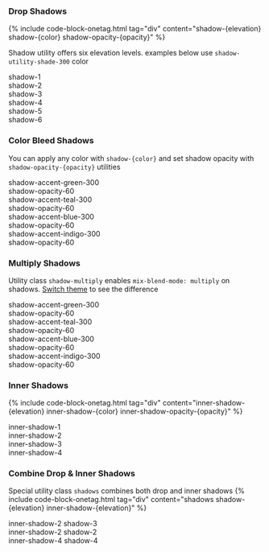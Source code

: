 ### Drop Shadows
{% include code-block-onetag.html tag="div" content="shadow-{elevation} shadow-{color} shadow-opacity-{opacity}" %}

Shadow utility offers six elevation levels. examples below use `shadow-utility-shade-300` color

<div class="flex flex-row flex-wrap flex-1 gap-md ">
    <div class="min-w-fit p-md bg-fill-base-100 shadow-1 shadow-utility-shade-300 rounded-md flex-1 items-center justify-center flex">
        <span class="font-mono color-text-base-500 rounded-sm px-xs2 py-minor-xs3 text-xs">shadow-1</span>
    </div>
    <div class="min-w-fit p-md bg-fill-base-100 shadow-2 shadow-utility-shade-300 rounded-md flex-1 items-center justify-center flex">
        <span class="font-mono color-text-base-500 rounded-sm px-xs2 py-minor-xs3 text-xs">shadow-2</span>
    </div>
    <div class="min-w-fit p-md bg-fill-base-100 shadow-3 shadow-utility-shade-300 rounded-md flex-1 items-center justify-center flex">
        <span class="font-mono color-text-base-500 rounded-sm px-xs2 py-minor-xs3 text-xs">shadow-3</span>
    </div>
    <div class="min-w-fit p-md bg-fill-base-100 shadow-4 shadow-utility-shade-300 rounded-md flex-1 items-center justify-center flex">
        <span class="font-mono color-text-base-500 rounded-sm px-xs2 py-minor-xs3 text-xs">shadow-4</span>
    </div>
    <div class="min-w-fit p-md bg-fill-base-100 shadow-5 shadow-utility-shade-300 rounded-md flex-1 items-center justify-center flex">
        <span class="font-mono color-text-base-500 rounded-sm px-xs2 py-minor-xs3 text-xs">shadow-5</span>
    </div>
    <div class="min-w-fit p-md bg-fill-base-100 shadow-6 shadow-utility-shade-300 rounded-md flex-1 items-center justify-center flex">
        <span class="font-mono color-text-base-500 rounded-sm px-xs2 py-minor-xs3 text-xs">shadow-6</span>
    </div>
</div>

### Color Bleed Shadows
You can apply any color with `shadow-{color}` and set shadow opacity with `shadow-opacity-{opacity}` utilities

<div class="flex flex-row flex-wrap gap-md flex-1 justify-center">
    <div class="min-w-fit flex-1 text-center px-sm py-lg bg-accent-green-400 gradient-tint-50 shadow-accent-green-300 shadow-opacity-60 shadow-4 rounded-md">
        <div class="font-mono color-text-contrast-500 rounded-sm text-xs">shadow-accent-green-300</div>
        <div class="font-mono color-text-contrast-500 rounded-sm text-xs">shadow-opacity-60</div>
    </div>
    <div class="min-w-fit flex-1 text-center px-sm py-lg bg-accent-teal-400 gradient-tint-50 shadow-accent-teal-300 shadow-opacity-60 shadow-4 rounded-md">
        <div class="font-mono color-text-contrast-500 rounded-sm text-xs">shadow-accent-teal-300</div>
        <div class="font-mono color-text-contrast-500 rounded-sm text-xs">shadow-opacity-60</div>
    </div>
    <div class="min-w-fit flex-1 text-center px-sm py-lg bg-accent-blue-400 gradient-tint-50 shadow-accent-blue-300 shadow-opacity-60 shadow-4 rounded-md">
        <div class="font-mono color-text-contrast-500 rounded-sm text-xs">shadow-accent-blue-300</div>
        <div class="font-mono color-text-contrast-500 rounded-sm text-xs">shadow-opacity-60</div>
    </div>
    <div class="min-w-fit flex-1 text-center px-sm py-lg bg-accent-indigo-400 gradient-tint-50 shadow-accent-indigo-300 shadow-opacity-60 shadow-4 rounded-md">
        <div class="font-mono color-text-contrast-500 rounded-sm text-xs">shadow-accent-indigo-300</div>
        <div class="font-mono color-text-contrast-500 rounded-sm text-xs">shadow-opacity-60</div>
    </div>
</div>

### Multiply Shadows
Utility class `shadow-multiply` enables `mix-blend-mode: multiply` on shadows.
<a href="#" data-theme-switch="dark-elevated">Switch theme</a> to see the difference

<div class="flex flex-row flex-wrap gap-md flex-1 justify-center">
    <div class="min-w-fit flex-1 text-center px-sm py-lg bg-accent-green-400 gradient-tint-50 shadow-accent-green-300 shadow-opacity-60 shadow-4 shadow-multiply rounded-md">
        <div class="font-mono color-text-contrast-500 rounded-sm text-xs">shadow-accent-green-300</div>
        <div class="font-mono color-text-contrast-500 rounded-sm text-xs">shadow-opacity-60</div>
    </div>
    <div class="min-w-fit flex-1 text-center px-sm py-lg bg-accent-teal-400 gradient-tint-50 shadow-accent-teal-300 shadow-opacity-60 shadow-4 shadow-multiply rounded-md">
        <div class="font-mono color-text-contrast-500 rounded-sm text-xs">shadow-accent-teal-300</div>
        <div class="font-mono color-text-contrast-500 rounded-sm text-xs">shadow-opacity-60</div>
    </div>
    <div class="min-w-fit flex-1 text-center px-sm py-lg bg-accent-blue-400 gradient-tint-50 shadow-accent-blue-300 shadow-opacity-60 shadow-4 shadow-multiply rounded-md">
        <div class="font-mono color-text-contrast-500 rounded-sm text-xs">shadow-accent-blue-300</div>
        <div class="font-mono color-text-contrast-500 rounded-sm text-xs">shadow-opacity-60</div>
    </div>
    <div class="min-w-fit flex-1 text-center px-sm py-lg bg-accent-indigo-400 gradient-tint-50 shadow-accent-indigo-300 shadow-opacity-60 shadow-4 shadow-multiply rounded-md">
        <div class="font-mono color-text-contrast-500 rounded-sm text-xs">shadow-accent-indigo-300</div>
        <div class="font-mono color-text-contrast-500 rounded-sm text-xs">shadow-opacity-60</div>
    </div>
</div>

### Inner Shadows
{% include code-block-onetag.html tag="div" content="inner-shadow-{elevation} inner-shadow-{color} inner-shadow-opacity-{opacity}" %}

<div class="flex flex-row flex-1 flex-wrap gap-md ">
    <div class="min-w-fit py-base px-sm bg-fill-base-100 border border-solid border-alt-base-200 inner-shadow-1 shadow-utility-shade-300 rounded-md flex-1 items-center justify-center flex">
        <span class="font-mono color-text-base-500 rounded-sm px-xs2 py-minor-xs3 text-xs">inner-shadow-1</span>
    </div>
    <div class="min-w-fit py-base px-sm bg-fill-base-100 border border-solid border-alt-base-200 inner-shadow-2 shadow-utility-shade-300 rounded-md flex-1 items-center justify-center flex">
        <span class="font-mono color-text-base-500 rounded-sm px-xs2 py-minor-xs3 text-xs">inner-shadow-2</span>
    </div>
    <div class="min-w-fit py-base px-sm bg-fill-base-100 border border-solid border-alt-base-200 inner-shadow-3 shadow-utility-shade-300 rounded-md flex-1 items-center justify-center flex">
        <span class="font-mono color-text-base-500 rounded-sm px-xs2 py-minor-xs3 text-xs">inner-shadow-3</span>
    </div>
    <div class="min-w-fit py-base px-sm bg-fill-base-100 border border-solid border-alt-base-200 inner-shadow-4 shadow-utility-shade-300 rounded-md flex-1 items-center justify-center flex">
        <span class="font-mono color-text-base-500 rounded-sm px-xs2 py-minor-xs3 text-xs">inner-shadow-4</span>
    </div>
</div>

### Combine Drop & Inner Shadows
Special utility class `shadows` combines both drop and inner shadows
{% include code-block-onetag.html tag="div" content="shadows shadow-{elevation} inner-shadow-{elevation}" %}

<div class="flex flex-row flex-1 flex-wrap gap-md ">
    <div class="min-w-fit py-base px-sm bg-fill-base-100 border border-solid border-stroke-base-200 shadows inner-shadow-2 inner-shadow-utility-shade-300 shadow-3 shadow-utility-shade-300 rounded-md flex-1">
        <span class="block font-mono color-text-base-500 rounded-sm px-xs2 py-minor-xs3 text-xs">inner-shadow-2</span>
        <span class="block font-mono color-text-base-500 rounded-sm px-xs2 py-minor-xs3 text-xs">shadow-3</span>
    </div>
    <div class="min-w-fit py-base px-sm bg-fill-base-100 border border-solid border-stroke-base-200 shadows inner-shadow-3 inner-shadow-utility-shade-300 shadow-2 shadow-utility-shade-300 rounded-md flex-1">
        <span class="block font-mono color-text-base-500 rounded-sm px-xs2 py-minor-xs3 text-xs">inner-shadow-2</span>
        <span class="block font-mono color-text-base-500 rounded-sm px-xs2 py-minor-xs3 text-xs">shadow-2</span>
    </div>
    <div class="min-w-fit py-base px-sm bg-fill-base-100 border border-solid border-stroke-base-200 shadows inner-shadow-4 inner-shadow-utility-shade-100 shadow-4 shadow-utility-shade-300 rounded-md flex-1">
        <span class="block font-mono color-text-base-500 rounded-sm px-xs2 py-minor-xs3 text-xs">inner-shadow-4</span>
        <span class="block font-mono color-text-base-500 rounded-sm px-xs2 py-minor-xs3 text-xs">shadow-4</span>
    </div>
</div>